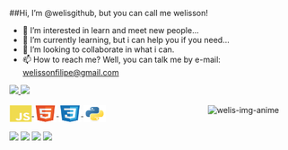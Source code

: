   ##Hi, I’m @welisgithub, but you can call me welisson!

- 👀 I’m interested in learn and meet new people...
- 🌱 I’m currently learning, but i can help you if you need...
- 💞️ I’m looking to collaborate in what i can.
- 📫 How to reach me? Well, you can talk me by e-mail: welissonfilipe@gmail.com 

<div>
  <a href="https://github.com/welisgithub">
  <img height="150em"  src="https://github-readme-stats.vercel.app/api?username=welisgithub&show_icons=true&theme=dark&include_all_commits=true&count_private=true"/>
  <img height="150em"  src="https://github-readme-stats.vercel.app/api/top-langs/?username=welisgithub&layout=compact&langs_count=7&theme=dark"/>
</div>
<div style="display: inline_block"><br>
  <img align="center" alt="welis-Js" height="30" width="40" src="https://raw.githubusercontent.com/devicons/devicon/master/icons/javascript/javascript-plain.svg">
  <img align="center" alt="welis-HTML" height="30" width="40" src="https://raw.githubusercontent.com/devicons/devicon/master/icons/html5/html5-original.svg">
  <img align="center" alt="welis-CSS" height="30" width="40" src="https://raw.githubusercontent.com/devicons/devicon/master/icons/css3/css3-original.svg">
  <img align="center" alt="welis-Python" height="30" width="40" src="https://raw.githubusercontent.com/devicons/devicon/master/icons/python/python-original.svg">
  <img align="right" alt="welis-img-anime" heigth="150" width="150" src="https://cdn.discordapp.com/attachments/763852194726019153/886157588788563988/Webp.net-gifmaker.gif">
</div>
<br>
<div> 
  <a href="https://www.instagram.com/welis1x/" target="_blank"><img src="https://img.shields.io/badge/-Instagram-%23E4405F?style=for-the-badge&logo=instagram&logoColor=white" target="_blank"></a>
 <a href="#" target="_blank"><img src="https://img.shields.io/badge/Discord-7289DA?style=for-the-badge&logo=discord&logoColor=white" target="_blank"></a> 
  <a href = "mailto:welissonfilipe@gmail.com"><img src="https://img.shields.io/badge/-Gmail-%23333?style=for-the-badge&logo=gmail&logoColor=white" target="_blank"></a>
  <a href="https://www.linkedin.com/in/welisson-filipe-de-andrade-de-jesus-06165021a/" target="_blank"><img src="https://img.shields.io/badge/-LinkedIn-%230077B5?style=for-the-badge&logo=linkedin&logoColor=white" target="_blank"></a> 
</div>
